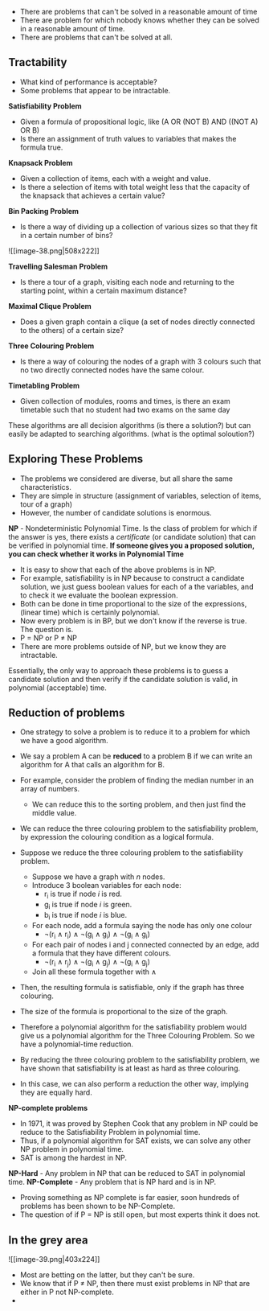 - There are problems that can't be solved in a reasonable amount of time
- There are problem for which nobody knows whether they can be solved in a reasonable amount of time. 
- There are problems that can't be solved at all. 


## Tractability

- What kind of performance is acceptable?
- Some problems that appear to be intractable.

**Satisfiability Problem**

- Given a formula of propositional logic, like (A OR (NOT B) AND ((NOT A) OR B)
- Is there an assignment of truth values to variables that makes the formula true. 

**Knapsack Problem**

- Given a collection of items, each with a weight and value. 
- Is there a selection of items with total weight less that the capacity of the knapsack that achieves a certain value?

**Bin Packing Problem**

- Is there a way of dividing up a collection of various sizes so that they fit in a certain number of bins?

![[image-38.png|508x222]]

**Travelling Salesman Problem**

- Is there a tour of a graph, visiting each node and returning to the starting point, within a certain maximum distance?

**Maximal Clique Problem**

- Does a given graph contain a clique (a set of nodes directly connected to the others) of a certain size?

**Three Colouring Problem**

- Is there a way of colouring the nodes of a graph with 3 colours such that no two directly connected nodes have the same colour.

**Timetabling Problem**

- Given collection of modules, rooms and times, is there an exam timetable such that no student had two exams on the same day

These algorithms are all decision algorithms (is there a solution?) but can easily be adapted to searching algorithms. (what is the optimal soloution?) 


## Exploring These Problems

- The problems we considered are diverse, but all share the same characteristics.
- They are simple in structure (assignment of variables, selection of items, tour of a graph)
- However, the number of candidate solutions is enormous. 

**NP** - Nondeterministic Polynomial Time. Is the class of problem for which if the answer is yes, there exists a _certificate_ (or candidate solution) that can be verified in polynomial time. **If someone gives you a proposed solution, you can check whether it works in Polynomial Time**


- It is easy to show that each of the above problems is in NP.
- For example, satisfiability is in NP because to construct a candidate solution, we just guess boolean values for each of a the variables, and to check it we evaluate the boolean expression. 
- Both can be done in time proportional to the size of the expressions, (linear time) which is certainly polynomial. 
- Now every problem is in BP, but we don't know if the reverse is true. The question is. 
- P = NP or P ≠ NP
- There are more problems outside of NP, but we know they are intractable. 

Essentially, the only way to approach these problems is to guess a candidate solution and then verify if the candidate solution is valid, in polynomial (acceptable) time. 


## Reduction of problems

- One strategy to solve a problem is to reduce it to a problem for which we have a good algorithm.
- We say a problem A can be **reduced** to a problem B if we can write an algorithm for A that calls an algorithm for B.
- For example, consider the problem of finding the median number in an array of numbers.
	- We can reduce this to the sorting problem, and then just find the middle value. 
- We can reduce the three colouring problem to the satisfiability problem, by expression the colouring condition as a logical formula. 

- Suppose we reduce the three colouring problem to the satisfiability problem.
	- Suppose we have a graph with _n_ nodes.
	- Introduce 3 boolean variables for each node:
		- r<sub>i</sub> is true if node _i_ is red.
		- g<sub>i</sub> is true if node _i_ is green.
		- b<sub>i</sub>  is true if node _i_ is blue.
	- For each node, add a formula saying the node has only one colour
		- ¬(r<sub>i</sub> ∧ r<sub>i</sub>) ∧ ¬(g<sub>i</sub> ∧ g<sub>i</sub>) ∧ ¬(g<sub>i</sub> ∧ g<sub>i</sub>)
	- For each pair of nodes i and j connected connected by an edge, add a formula that they have different colours. 
		- ¬(r<sub>i</sub> ∧ r<sub>j</sub>) ∧ ¬(g<sub>i</sub> ∧ g<sub>j</sub>) ∧ ¬(g<sub>i</sub> ∧ g<sub>j</sub>)
	- Join all these formula together with ∧
- Then, the resulting formula is satisfiable, only if the graph has three colouring. 
- The size of the formula is proportional to the size of the graph. 
- Therefore a polynomial algorithm for the satisfiability problem would give us a polynomial algorithm for the Three Colouring Problem. So we have a polynomial-time reduction. 
- By reducing the three colouring problem to the satisfiability problem, we have shown that satisfiability is at least as hard as three colouring. 
- In this case, we can also perform a reduction the other way, implying they are equally hard. 

**NP-complete problems**

- In 1971, it was proved by Stephen Cook that any problem in NP could be reduce to the Satisfiability Problem in polynomial time. 
- Thus, if a polynomial algorithm for SAT exists, we can solve any other NP problem in polynomial time. 
- SAT is among the hardest in NP. 

**NP-Hard** - Any problem in NP that can be reduced to SAT in polynomial time.
**NP-Complete** - Any problem that is NP hard and is in NP. 

- Proving something as NP complete is far easier, soon hundreds of problems has been shown to be NP-Complete.
- The question of if P = NP is still open, but most experts think it does not. 


## In the grey area

![[image-39.png|403x224]]

- Most are betting on the latter, but they can't be sure.
- We know that if P ≠ NP, then there must exist problems in NP that are either in P not NP-complete. 
- 